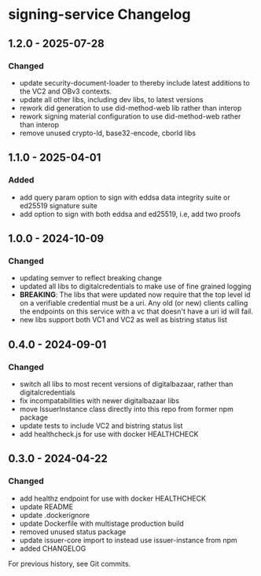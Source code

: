 # signing-service Changelog

## 1.2.0 - 2025-07-28

### Changed
- update security-document-loader to thereby include latest additions to the VC2 and OBv3 contexts.
- update all other libs, including dev libs, to latest versions
- rework did generation to use did-method-web lib rather than interop
- rework signing material configuration to use did-method-web rather than interop
- remove unused crypto-ld, base32-encode, cborld libs

## 1.1.0 - 2025-04-01

### Added
- add query param option to sign with eddsa data integrity suite or ed25519 signature suite
- add option to sign with both eddsa and ed25519, i.e, add two proofs

## 1.0.0 - 2024-10-09

### Changed
- updating semver to reflect breaking change
- updated all libs to digitalcredentials to make use of fine grained logging
- **BREAKING**: The libs that were updated now require that the top level id on a verifiable credential must be a uri. Any old (or new) clients calling the endpoints on this service with a vc that doesn't have a uri id will fail.
- new libs support both VC1 and VC2 as well as bistring status list

## 0.4.0 - 2024-09-01
### Changed
- switch all libs to most recent versions of digitalbazaar, rather than digitalcredentials
- fix incompatabilities with newer digitalbazaar libs
- move IssuerInstance class directly into this repo from former npm package
- update tests to include VC2 and bistring status list
- add healthcheck.js for use with docker HEALTHCHECK

## 0.3.0 - 2024-04-22
### Changed
- add healthz endpoint for use with docker HEALTHCHECK
- update README
- update .dockerignore
- update Dockerfile with multistage production build
- removed unused status package
- update issuer-core import to instead use issuer-instance from npm
- added CHANGELOG

For previous history, see Git commits.